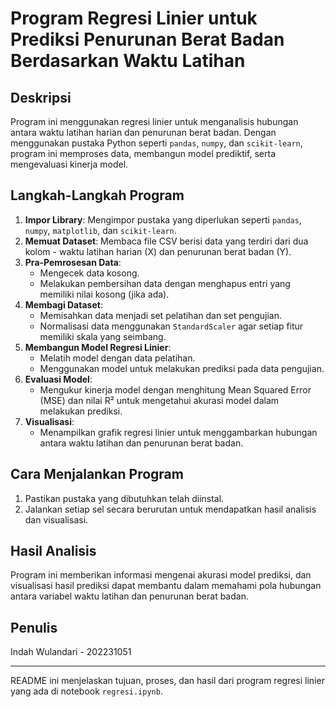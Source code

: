 
# Program Regresi Linier untuk Prediksi Penurunan Berat Badan Berdasarkan Waktu Latihan

## Deskripsi
Program ini menggunakan regresi linier untuk menganalisis hubungan antara waktu latihan harian dan penurunan berat badan. Dengan menggunakan pustaka Python seperti `pandas`, `numpy`, dan `scikit-learn`, program ini memproses data, membangun model prediktif, serta mengevaluasi kinerja model.

## Langkah-Langkah Program
1. **Impor Library**: Mengimpor pustaka yang diperlukan seperti `pandas`, `numpy`, `matplotlib`, dan `scikit-learn`.
2. **Memuat Dataset**: Membaca file CSV berisi data yang terdiri dari dua kolom - waktu latihan harian (X) dan penurunan berat badan (Y).
3. **Pra-Pemrosesan Data**:
   - Mengecek data kosong.
   - Melakukan pembersihan data dengan menghapus entri yang memiliki nilai kosong (jika ada).
4. **Membagi Dataset**:
   - Memisahkan data menjadi set pelatihan dan set pengujian.
   - Normalisasi data menggunakan `StandardScaler` agar setiap fitur memiliki skala yang seimbang.
5. **Membangun Model Regresi Linier**:
   - Melatih model dengan data pelatihan.
   - Menggunakan model untuk melakukan prediksi pada data pengujian.
6. **Evaluasi Model**:
   - Mengukur kinerja model dengan menghitung Mean Squared Error (MSE) dan nilai R² untuk mengetahui akurasi model dalam melakukan prediksi.
7. **Visualisasi**:
   - Menampilkan grafik regresi linier untuk menggambarkan hubungan antara waktu latihan dan penurunan berat badan.

## Cara Menjalankan Program
1. Pastikan pustaka yang dibutuhkan telah diinstal.
2. Jalankan setiap sel secara berurutan untuk mendapatkan hasil analisis dan visualisasi.

## Hasil Analisis
Program ini memberikan informasi mengenai akurasi model prediksi, dan visualisasi hasil prediksi dapat membantu dalam memahami pola hubungan antara variabel waktu latihan dan penurunan berat badan.

## Penulis
Indah Wulandari - 202231051

--- 

README ini menjelaskan tujuan, proses, dan hasil dari program regresi linier yang ada di notebook `regresi.ipynb`.
